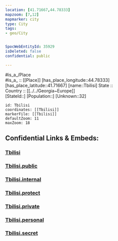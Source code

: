 ```yaml
---
location: [41.71667,44.78333] 
mapzoom: [7,12] 
mapmarker: city 
type: City
tags:
- geo/City


SpocWebEntityId: 35929
isDeleted: false
confidential: public

---
```

#is_a_/Place  
#is_a_ :: [[Place]] 
[has_place_longitude::44.78333] 
[has_place_latitude::41.71667] 
[name::Tbilisi] 
State ::  
Country :: [[../../Georgia~Europe]]  
[StateId::] 
[Population::] 
[Unknown::32] 


```leaflet
id: Tbilisi
coordinates: [[Tbilisi]] 
markerFile: [[Tbilisi]] 
defaultZoom: 11 
maxZoom: 18
```


## Confidential Links & Embeds: 

### [Tbilisi](/_Standards/Earth/Continent/Europe/Europe~East/Georgia,Europe/Regions~Georgia/Tbilisi/City/Tbilisi.md) 

### [Tbilisi.public](/_public/Earth/Continent/Europe/Europe~East/Georgia,Europe/Regions~Georgia/Tbilisi/City/Tbilisi.public.md) 

### [Tbilisi.internal](/_internal/Earth/Continent/Europe/Europe~East/Georgia,Europe/Regions~Georgia/Tbilisi/City/Tbilisi.internal.md) 

### [Tbilisi.protect](/_protect/Earth/Continent/Europe/Europe~East/Georgia,Europe/Regions~Georgia/Tbilisi/City/Tbilisi.protect.md) 

### [Tbilisi.private](/_private/Earth/Continent/Europe/Europe~East/Georgia,Europe/Regions~Georgia/Tbilisi/City/Tbilisi.private.md) 

### [Tbilisi.personal](/_personal/Earth/Continent/Europe/Europe~East/Georgia,Europe/Regions~Georgia/Tbilisi/City/Tbilisi.personal.md) 

### [Tbilisi.secret](/_secret/Earth/Continent/Europe/Europe~East/Georgia,Europe/Regions~Georgia/Tbilisi/City/Tbilisi.secret.md)

